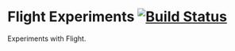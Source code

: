 # Flight Experiments [![Build Status](https://secure.travis-ci.org/bm1729/flight-experiments.png?branch=master)](http://travis-ci.org/bm1729/flight-experiments)

Experiments with Flight.